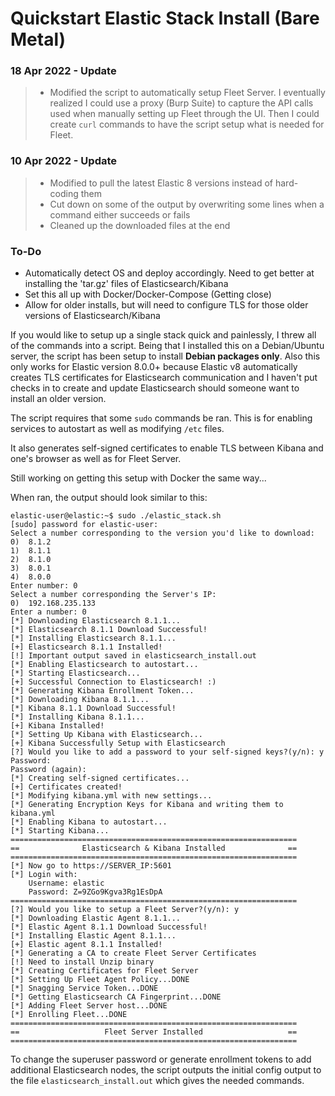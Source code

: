# Quickstart Elastic Stack Install (Bare Metal)

### **18 Apr 2022 - Update**
> - Modified the script to automatically setup Fleet Server. I eventually realized I could use a proxy (Burp Suite) to capture the API calls used when manually setting up Fleet through the UI. Then I could create `curl` commands to have the script setup what is needed for Fleet.

### **10 Apr 2022 - Update**
> - Modified to pull the latest Elastic 8 versions instead of hard-coding them
> - Cut down on some of the output by overwriting some lines when a command either succeeds or fails
> - Cleaned up the downloaded files at the end

### **To-Do**
- Automatically detect OS and deploy accordingly. Need to get better at installing the 'tar.gz' files of Elasticsearch/Kibana
- Set this all up with Docker/Docker-Compose (Getting close)
- Allow for older installs, but will need to configure TLS for those older versions of Elasticsearch/Kibana

If you would like to setup up a single stack quick and painlessly, I threw all of the commands into a script. Being that I installed this on a Debian/Ubuntu server, the script has been setup to install **Debian packages only**. Also this only works for Elastic version 8.0.0+ because Elastic v8 automatically creates TLS certificates for Elasticsearch communication and I haven't put checks in to create and update Elasticsearch should someone want to install an older version. 

The script requires that some `sudo` commands be ran. This is for enabling services to autostart as well as modifying `/etc` files.

It also generates self-signed certificates to enable TLS between Kibana and one's browser as well as for Fleet Server.

Still working on getting this setup with Docker the same way...

When ran, the output should look similar to this:
```
elastic-user@elastic:~$ sudo ./elastic_stack.sh
[sudo] password for elastic-user:
Select a number corresponding to the version you'd like to download:
0)  8.1.2
1)  8.1.1
2)  8.1.0
3)  8.0.1
4)  8.0.0
Enter number: 0
Select a number corresponding the Server's IP: 
0)  192.168.235.133
Enter a number: 0
[*] Downloading Elasticsearch 8.1.1...
[*] Elasticsearch 8.1.1 Download Successful!
[*] Installing Elasticsearch 8.1.1...
[+] Elasticsearch 8.1.1 Installed!
[!] Important output saved in elasticsearch_install.out
[*] Enabling Elasticsearch to autostart...
[*] Starting Elasticsearch...
[+] Successful Connection to Elasticsearch! :)
[*] Generating Kibana Enrollment Token...
[*] Downloading Kibana 8.1.1...
[*] Kibana 8.1.1 Download Successful!
[*] Installing Kibana 8.1.1...
[+] Kibana Installed!
[*] Setting Up Kibana with Elasticsearch...
[+] Kibana Successfully Setup with Elasticsearch
[?] Would you like to add a password to your self-signed keys?(y/n): y
Password:
Password (again):
[*] Creating self-signed certificates...
[+] Certificates created!
[*] Modifying kibana.yml with new settings...
[*] Generating Encryption Keys for Kibana and writing them to kibana.yml
[*] Enabling Kibana to autostart...
[*] Starting Kibana...
================================================================
==              Elasticsearch & Kibana Installed              ==
================================================================
[*] Now go to https://SERVER_IP:5601
[*] Login with:
    Username: elastic
    Password: Z=9ZGo9Kgva3Rg1EsDpA
================================================================
[?] Would you like to setup a Fleet Server?(y/n): y
[*] Downloading Elastic Agent 8.1.1...
[*] Elastic Agent 8.1.1 Download Successful!
[*] Installing Elastic Agent 8.1.1...
[+] Elastic agent 8.1.1 Installed!
[*] Generating a CA to create Fleet Server Certificates
[!] Need to install Unzip binary
[*] Creating Certificates for Fleet Server
[*] Setting Up Fleet Agent Policy...DONE
[*] Snagging Service Token...DONE
[*] Getting Elasticsearch CA Fingerprint...DONE
[*] Adding Fleet Server host...DONE
[*] Enrolling Fleet...DONE
================================================================
==                   Fleet Server Installed                   ==
================================================================
```

To change the superuser password or generate enrollment tokens to add additional Elasticsearch nodes, the script outputs the initial config output to the file `elasticsearch_install.out` which gives the needed commands.